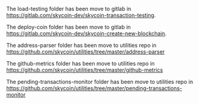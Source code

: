 The load-testing folder has been move to gitlab in https://gitlab.com/skycoin-dev/skycoin-transaction-testing.

The deploy-coin folder has been move to gitlab in https://gitlab.com/skycoin-dev/skycoin-create-new-blockchain.

The address-parser folder has been move to utilities repo in https://github.com/skycoin/utilities/tree/master/address-parser

The github-metrics folder has been move to utilities repo in https://github.com/skycoin/utilities/tree/master/github-metrics

The pending-transactions-monitor folder has been move to utilities repo in https://github.com/skycoin/utilities/tree/master/pending-transactions-monitor

